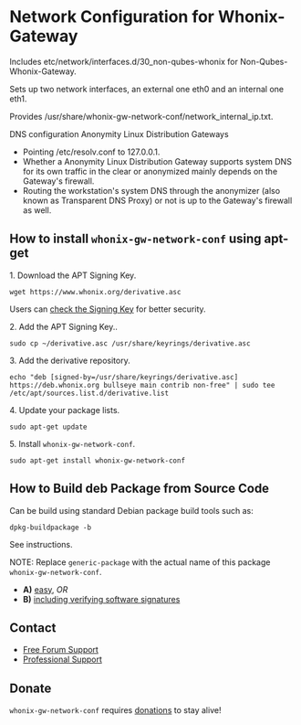 # Network Configuration for Whonix-Gateway #

Includes etc/network/interfaces.d/30_non-qubes-whonix for
Non-Qubes-Whonix-Gateway.

Sets up two network interfaces, an external one eth0 and an internal one eth1.

Provides /usr/share/whonix-gw-network-conf/network_internal_ip.txt.

DNS configuration Anonymity Linux Distribution Gateways

* Pointing /etc/resolv.conf to 127.0.0.1.
* Whether a Anonymity Linux Distribution Gateway supports system DNS for its
own traffic in the clear or anonymized mainly depends on the Gateway's
firewall.
* Routing the workstation's system DNS through the anonymizer (also known as
Transparent DNS Proxy) or not is up to the Gateway's firewall as well.

## How to install `whonix-gw-network-conf` using apt-get ##

1\. Download the APT Signing Key.

```
wget https://www.whonix.org/derivative.asc
```

Users can [check the Signing Key](https://www.whonix.org/wiki/Signing_Key) for better security.

2\. Add the APT Signing Key..

```
sudo cp ~/derivative.asc /usr/share/keyrings/derivative.asc
```

3\. Add the derivative repository.

```
echo "deb [signed-by=/usr/share/keyrings/derivative.asc] https://deb.whonix.org bullseye main contrib non-free" | sudo tee /etc/apt/sources.list.d/derivative.list
```

4\. Update your package lists.

```
sudo apt-get update
```

5\. Install `whonix-gw-network-conf`.

```
sudo apt-get install whonix-gw-network-conf
```

## How to Build deb Package from Source Code ##

Can be build using standard Debian package build tools such as:

```
dpkg-buildpackage -b
```

See instructions.

NOTE: Replace `generic-package` with the actual name of this package `whonix-gw-network-conf`.

* **A)** [easy](https://www.whonix.org/wiki/Dev/Build_Documentation/generic-package/easy), _OR_
* **B)** [including verifying software signatures](https://www.whonix.org/wiki/Dev/Build_Documentation/generic-package)

## Contact ##

* [Free Forum Support](https://forums.whonix.org)
* [Professional Support](https://www.whonix.org/wiki/Professional_Support)

## Donate ##

`whonix-gw-network-conf` requires [donations](https://www.whonix.org/wiki/Donate) to stay alive!
